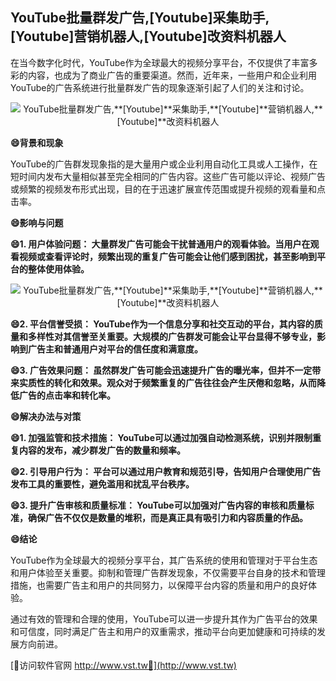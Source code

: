 ## **YouTube批量群发广告,**[Youtube]**采集助手,**[Youtube]**营销机器人,**[Youtube]**改资料机器人**

在当今数字化时代，YouTube作为全球最大的视频分享平台，不仅提供了丰富多彩的内容，也成为了商业广告的重要渠道。然而，近年来，一些用户和企业利用YouTube的广告系统进行批量群发广告的现象逐渐引起了人们的关注和讨论。

 <center><img src="https://vst.tw/MP4/tuiguang/png/0.png" alt="YouTube批量群发广告,**[Youtube]**采集助手,**[Youtube]**营销机器人,**[Youtube]**改资料机器人"></center>

**😄背景和现象**

YouTube的广告群发现象指的是大量用户或企业利用自动化工具或人工操作，在短时间内发布大量相似甚至完全相同的广告内容。这些广告可能以评论、视频广告或频繁的视频发布形式出现，目的在于迅速扩展宣传范围或提升视频的观看量和点击率。

**😄影响与问题**

**😄1. 用户体验问题： 大量群发广告可能会干扰普通用户的观看体验。当用户在观看视频或查看评论时，频繁出现的重复广告可能会让他们感到困扰，甚至影响到平台的整体使用体验。**

 <center><img src="https://vst.tw/MP4/tuiguang/png/5.png" alt="YouTube批量群发广告,**[Youtube]**采集助手,**[Youtube]**营销机器人,**[Youtube]**改资料机器人"></center>

**😄2. 平台信誉受损： YouTube作为一个信息分享和社交互动的平台，其内容的质量和多样性对其信誉至关重要。大规模的广告群发可能会让平台显得不够专业，影响到广告主和普通用户对平台的信任度和满意度。**

**😄3. 广告效果问题： 虽然群发广告可能会迅速提升广告的曝光率，但并不一定带来实质性的转化和效果。观众对于频繁重复的广告往往会产生厌倦和忽略，从而降低广告的点击率和转化率。**

**😄解决办法与对策**

**😄1. 加强监管和技术措施： YouTube可以通过加强自动检测系统，识别并限制重复内容的发布，减少群发广告的数量和频率。**

**😄2. 引导用户行为： 平台可以通过用户教育和规范引导，告知用户合理使用广告发布工具的重要性，避免滥用和扰乱平台秩序。**

**😄3. 提升广告审核和质量标准： YouTube可以加强对广告内容的审核和质量标准，确保广告不仅仅是数量的堆积，而是真正具有吸引力和内容质量的作品。**

**😄结论**

YouTube作为全球最大的视频分享平台，其广告系统的使用和管理对于平台生态和用户体验至关重要。抑制和管理广告群发现象，不仅需要平台自身的技术和管理措施，也需要广告主和用户的共同努力，以保障平台内容的质量和用户的良好体验。

通过有效的管理和合理的使用，YouTube可以进一步提升其作为广告平台的效果和可信度，同时满足广告主和用户的双重需求，推动平台向更加健康和可持续的发展方向前进。


[👻访问软件官网 http://www.vst.tw👻](http://www.vst.tw)
